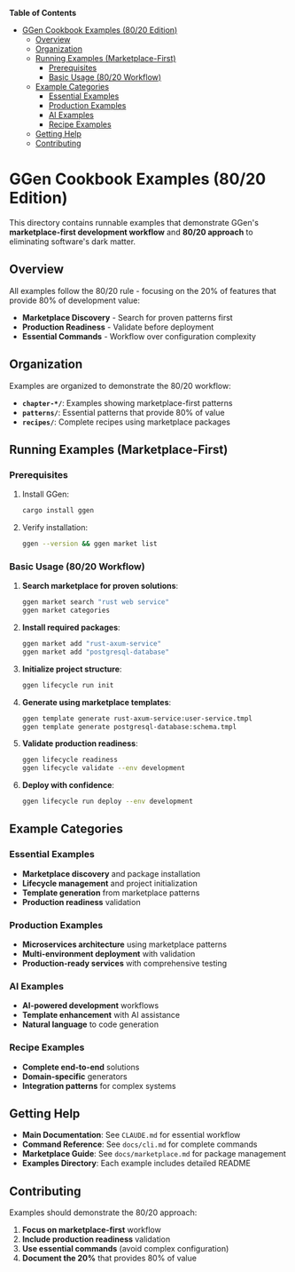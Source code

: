 <!-- START doctoc generated TOC please keep comment here to allow auto update -->
<!-- DON'T EDIT THIS SECTION, INSTEAD RE-RUN doctoc TO UPDATE -->
**Table of Contents**

- [GGen Cookbook Examples (80/20 Edition)](#ggen-cookbook-examples-8020-edition)
  - [Overview](#overview)
  - [Organization](#organization)
  - [Running Examples (Marketplace-First)](#running-examples-marketplace-first)
    - [Prerequisites](#prerequisites)
    - [Basic Usage (80/20 Workflow)](#basic-usage-8020-workflow)
  - [Example Categories](#example-categories)
    - [Essential Examples](#essential-examples)
    - [Production Examples](#production-examples)
    - [AI Examples](#ai-examples)
    - [Recipe Examples](#recipe-examples)
  - [Getting Help](#getting-help)
  - [Contributing](#contributing)

<!-- END doctoc generated TOC please keep comment here to allow auto update -->

# GGen Cookbook Examples (80/20 Edition)

This directory contains runnable examples that demonstrate GGen's **marketplace-first development workflow** and **80/20 approach** to eliminating software's dark matter.

## Overview

All examples follow the 80/20 rule - focusing on the 20% of features that provide 80% of development value:

- **Marketplace Discovery** - Search for proven patterns first
- **Production Readiness** - Validate before deployment
- **Essential Commands** - Workflow over configuration complexity

## Organization

Examples are organized to demonstrate the 80/20 workflow:

- **`chapter-*/`**: Examples showing marketplace-first patterns
- **`patterns/`**: Essential patterns that provide 80% of value
- **`recipes/`**: Complete recipes using marketplace packages

## Running Examples (Marketplace-First)

### Prerequisites

1. Install GGen:
   ```bash
   cargo install ggen
   ```

2. Verify installation:
   ```bash
   ggen --version && ggen market list
   ```

### Basic Usage (80/20 Workflow)

1. **Search marketplace for proven solutions**:
   ```bash
   ggen market search "rust web service"
   ggen market categories
   ```

2. **Install required packages**:
   ```bash
   ggen market add "rust-axum-service"
   ggen market add "postgresql-database"
   ```

3. **Initialize project structure**:
   ```bash
   ggen lifecycle run init
   ```

4. **Generate using marketplace templates**:
   ```bash
   ggen template generate rust-axum-service:user-service.tmpl
   ggen template generate postgresql-database:schema.tmpl
   ```

5. **Validate production readiness**:
   ```bash
   ggen lifecycle readiness
   ggen lifecycle validate --env development
   ```

6. **Deploy with confidence**:
   ```bash
   ggen lifecycle run deploy --env development
   ```

## Example Categories

### Essential Examples
- **Marketplace discovery** and package installation
- **Lifecycle management** and project initialization
- **Template generation** from marketplace patterns
- **Production readiness** validation

### Production Examples
- **Microservices architecture** using marketplace patterns
- **Multi-environment deployment** with validation
- **Production-ready services** with comprehensive testing

### AI Examples
- **AI-powered development** workflows
- **Template enhancement** with AI assistance
- **Natural language** to code generation

### Recipe Examples
- **Complete end-to-end** solutions
- **Domain-specific** generators
- **Integration patterns** for complex systems

## Getting Help

- **Main Documentation**: See `CLAUDE.md` for essential workflow
- **Command Reference**: See `docs/cli.md` for complete commands
- **Marketplace Guide**: See `docs/marketplace.md` for package management
- **Examples Directory**: Each example includes detailed README

## Contributing

Examples should demonstrate the 80/20 approach:

1. **Focus on marketplace-first** workflow
2. **Include production readiness** validation
3. **Use essential commands** (avoid complex configuration)
4. **Document the 20%** that provides 80% of value